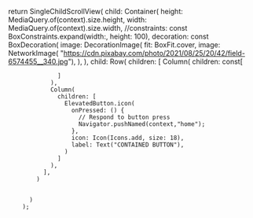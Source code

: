return SingleChildScrollView(
child: Container(
height: MediaQuery.of(context).size.height,
width: MediaQuery.of(context).size.width,
//constraints: const BoxConstraints.expand(width:, height: 100),
decoration: const BoxDecoration(
image: DecorationImage(
fit: BoxFit.cover,
image: NetworkImage(
"https://cdn.pixabay.com/photo/2021/08/25/20/42/field-6574455__340.jpg"),
),
),
child: Row(
children: [
Column(
children: const[

                  ]
                ),
                Column(
                  children: [
                    ElevatedButton.icon(
                      onPressed: () {
                        // Respond to button press
                        Navigator.pushNamed(context,"home");
                      },
                      icon: Icon(Icons.add, size: 18),
                      label: Text("CONTAINED BUTTON"),
                    )
                  ]
                ),
              ],
            )


          )
        );
